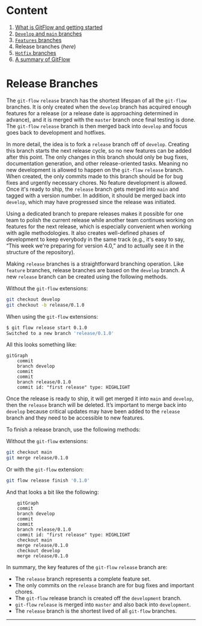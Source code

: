 # **Content**

1. [What is GitFlow and getting started](./Intro%20to%20Git%20Flow.md)
2. [`Develop` and `main` branches](./)
3. [`Features` branches](./)
4. Release branches (_here_)
5. [`Hotfix` branches](./)
6. [A summary of GitFlow](./A%20Summary%20of%20Git%20Flow.md) 


# **Release Branches**

The `git-flow` `release` branch has the shortest lifespan of all the `git-flow` branches. It is only created when the `develop` branch has acquired enough features for a release (or a release date is approaching determined in advance), and it is merged with the `master` branch once final testing is done. The `git-flow` `release` branch is then merged back into `develop` and focus goes back to development and hotfixes.

In more detail, the idea is to fork a `release` branch off of `develop`. Creating this branch starts the next release cycle, so no new features can be added after this point. The only changes in this branch should only be bug fixes, documentation generation, and other release-oriented tasks. Meaning no new development is allowed to happen on the `git-flow` `release` branch. When created, the only commits made to this branch should be for bug fixes and urgently necessary chores. No feature development is allowed. Once it's ready to ship, the `release` branch gets merged into `main` and tagged with a version number. In addition, it should be merged back into `develop`, which may have progressed since the release was initiated.

Using a dedicated branch to prepare releases makes it possible for one team to polish the current release while another team continues working on features for the next release, which is especially convenient when working with agile methodologies. It also creates well-defined phases of development to keep everybody in the same track (e.g., it's easy to say, “This week we're preparing for version 4.0,” and to actually see it in the structure of the repository).

Making `release` branches is a straightforward branching operation. Like `feature` branches, release branches are based on the `develop` branch. A new `release` branch can be created using the following methods.

Without the `git-flow` extensions:

```bash
git checkout develop
git checkout -b release/0.1.0
```

When using the `git-flow` extensions:

```bash
$ git flow release start 0.1.0
Switched to a new branch 'release/0.1.0'
```

All this looks something like:
```mermaid
gitGraph
    commit
    branch develop
    commit
    commit
    branch release/0.1.0
    commit id: "first release" type: HIGHLIGHT
```

Once the release is ready to ship, it will get merged it into `main` and `develop`, then the `release` branch will be deleted. It’s important to merge back into `develop` because critical updates may have been added to the `release` branch and they need to be accessible to new features.

To finish a release branch, use the following methods:

Without the `git-flow` extensions:

``` bash
git checkout main
git merge release/0.1.0
```

Or with the `git-flow` extension:
```bash
git flow release finish '0.1.0'
```

And that looks a bit like the following:
```mermaid
    gitGraph
    commit
    branch develop
    commit
    commit
    branch release/0.1.0
    commit id: "first release" type: HIGHLIGHT
    checkout main
    merge release/0.1.0
    checkout develop
    merge release/0.1.0
```
In summary, the key features of the `git-flow` `release` branch are:

- The `release` branch represents a complete feature set.
- The only commits on the `release` branch are for bug fixes and important chores.
- The `git-flow` release branch is created off the `development` branch.
- `git-flow` `release` is merged into `master` and also back into `development`.
- The `release` branch is the shortest lived of all `git-flow` branches.

----
